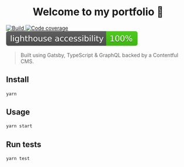 <h1 align="center">Welcome to my portfolio 👋</h1>
<p>
  <a href="https://github.com/covertbert/bertie-blackman/actions?query=workflow%3ABuild" target="_blank">
    <img alt="Build" src="https://github.com/covertbert/bertie-blackman/workflows/Build/badge.svg" />
  </a>
  <a href="https://codecov.io/gh/covertbert/bertie-blackman" target="_blank">
    <img alt="Code coverage" src="https://codecov.io/gh/covertbert/bertie-blackman/branch/master/graph/badge.svg" />
  </a>  
  <a href="lighthouse/lighthouse_accessibility.svg" target="_blank">
    <img alt="Lighthouse accessibility" src="lighthouse/lighthouse_accessibility.svg" />
  </a>
</p>

> Built using Gatsby, TypeScript & GraphQL backed by a Contentful CMS.

## Install

```sh
yarn
```

## Usage

```sh
yarn start
```

## Run tests

```sh
yarn test
```
